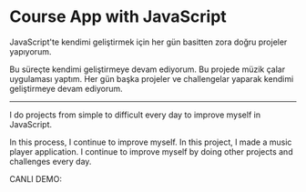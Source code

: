 # Course App with JavaScript

JavaScript'te kendimi geliştirmek için her gün basitten zora doğru projeler yapıyorum.

Bu süreçte kendimi geliştirmeye devam ediyorum. Bu projede müzik çalar uygulaması yaptım. Her gün başka projeler ve 
challengelar yaparak kendimi geliştirmeye devam ediyorum.

--------------------------------------------------------------------------------

I do projects from simple to difficult every day to improve myself in JavaScript.

In this process, I continue to improve myself. In this project, I made a music player application. I continue to improve myself by doing other projects and challenges every day.

CANLI DEMO:
